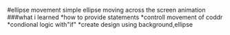 #ellipse movement
simple ellipse moving across the screen animation
###what i learned
*how to provide statements 
*controll movement of coddr
*condional logic with"if"
*create design using background,ellipse
